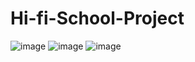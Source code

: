 # Hi-fi-School-Project

![image](https://user-images.githubusercontent.com/77662628/158343112-e1641d02-71d0-488f-8443-cdfa52697ba5.png)
![image](https://user-images.githubusercontent.com/77662628/158343249-095c5892-2e36-427b-be67-1002212c5000.png)
![image](https://user-images.githubusercontent.com/77662628/158343475-c3088cb5-52e7-4235-a02e-7fa1aba7f40e.png)
